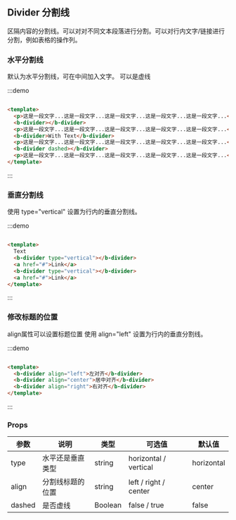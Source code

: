 ## Divider 分割线

<div class="global-anchor">
  <b-anchor :scroll-offset="100">
    <b-anchor-link href="#shui-ping-fen-ge-xian" title="水平分割线"></b-anchor-link>
    <b-anchor-link href="#chui-zhi-fen-ge-xian" title="垂直分割线"></b-anchor-link>
    <b-anchor-link href="#xiu-gai-biao-ti-de-wei-zhi" title="修改标题的位置"></b-anchor-link>
    <b-anchor-link href="#props" title="Props"></b-anchor-link>
  </b-anchor>
</div>

区隔内容的分割线。可以对对不同文本段落进行分割。可以对行内文字/链接进行分割，例如表格的操作列。

### 水平分割线

默认为水平分割线，可在中间加入文字。 可以是虚线

:::demo

```html

<template>
  <p>这是一段文字...这是一段文字...这是一段文字...这是一段文字...这是一段文字...</p>
  <b-divider></b-divider>
  <p>这是一段文字...这是一段文字...这是一段文字...这是一段文字...这是一段文字...</p>
  <b-divider>With Text</b-divider>
  <p>这是一段文字...这是一段文字...这是一段文字...这是一段文字...这是一段文字...</p>
  <b-divider dashed></b-divider>
  <p>这是一段文字...这是一段文字...这是一段文字...这是一段文字...这是一段文字...</p>
</template>
```

:::

### 垂直分割线

使用 type="vertical" 设置为行内的垂直分割线。

:::demo

```html

<template>
  Text
  <b-divider type="vertical"></b-divider>
  <a href="#">Link</a>
  <b-divider type="vertical"></b-divider>
  <a href="#">Link</a>
</template>
```

:::

### 修改标题的位置

align属性可以设置标题位置 使用 align="left" 设置为行内的垂直分割线。

:::demo

```html

<template>
  <b-divider align="left">左对齐</b-divider>
  <b-divider align="center">居中对齐</b-divider>
  <b-divider align="right">右对齐</b-divider>
</template>
```

:::

### Props

| 参数      | 说明    | 类型      | 可选值       | 默认值   |
|---------- |-------- |---------- |-------------  |-------- |
| type | 水平还是垂直类型 | string | horizontal / vertical  |  horizontal  |
| align | 分割线标题的位置 | string | left / right / center  |  center  |
| dashed | 是否虚线 | Boolean | false / true |  false  |
